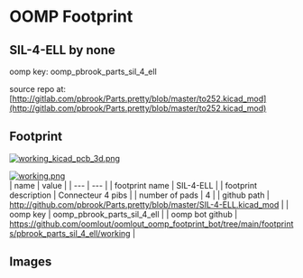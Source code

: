 # OOMP Footprint  
## SIL-4-ELL  by none  
  
oomp key: oomp_pbrook_parts_sil_4_ell  
  
source repo at: [http://gitlab.com/pbrook/Parts.pretty/blob/master/to252.kicad_mod](http://gitlab.com/pbrook/Parts.pretty/blob/master/to252.kicad_mod)  
## Footprint  
  
[![working_kicad_pcb_3d.png](working_kicad_pcb_3d_600.png)](working_kicad_pcb_3d.png)  
  
[![working.png](working_600.png)](working.png)  
| name | value | 
| --- | --- | 
| footprint name | SIL-4-ELL | 
| footprint description | Connecteur 4 pibs | 
| number of pads | 4 | 
| github path | http://github.com/pbrook/Parts.pretty/blob/master/SIL-4-ELL.kicad_mod | 
| oomp key | oomp_pbrook_parts_sil_4_ell | 
| oomp bot github | https://github.com/oomlout/oomlout_oomp_footprint_bot/tree/main/footprints/pbrook_parts_sil_4_ell/working | 
## Images  
